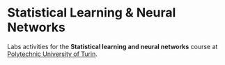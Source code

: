 # Statistical Learning & Neural Networks
Labs activities for the **Statistical learning and neural networks** course at [Polytechnic University of Turin](https://didattica.polito.it/pls/portal30/gap.pkg_guide.viewGap?p_cod_ins=01SOVBH&p_a_acc=2024&p_header=S&p_lang=IT&multi=N).
